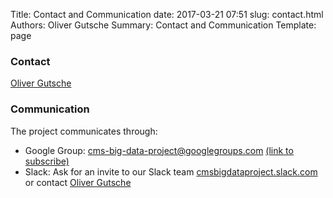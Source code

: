 Title: Contact and Communication
date: 2017-03-21 07:51
slug: contact.html
Authors: Oliver Gutsche
Summary: Contact and Communication
Template: page

### Contact

[Oliver Gutsche](mailto:oguatworld@gmail.com)

### Communication

The project communicates through:

* Google Group: cms-big-data-project@googlegroups.com [(link to subscribe)](https://groups.google.com/forum/#!forum/cms-big-data-project)
* Slack: Ask for an invite to our Slack team [cmsbigdataproject.slack.com](https://cmsbigdataproject.slack.com/signup) or contact [Oliver Gutsche](mailto:oguatworld@gmail.com) 

